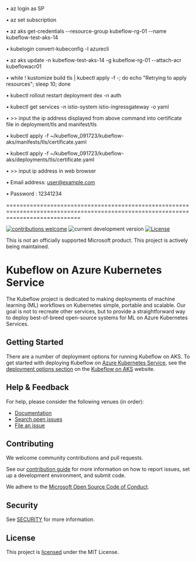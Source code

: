 •	az login as SP

•	az set subscription

•	az aks get-credentials --resource-group kubeflow-rg-01 --name kubeflow-test-aks-14

•	kubelogin convert-kubeconfig -l azurecli

•	az aks update -n kubeflow-test-aks-14 -g kubeflow-rg-01 --attach-acr kubeflowacr01

•	while ! kustomize build tls | kubectl apply -f -; do echo "Retrying to apply resources"; sleep 10; done

•	kubectl rollout restart deployment dex -n auth

•	kubectl get services -n istio-system istio-ingressgateway -o yaml

•	>> input the ip address displayed from above command into certificate file in deployment/tls and manifest/tls

•	kubectl apply -f ~/kubeflow_091723/kubeflow-aks/manifests/tls/certificate.yaml

•	kubectl apply -f ~/kubeflow_091723/kubeflow-aks/deployments/tls/certificate.yaml

•	>> input ip address in web browser

•	Email address: user@example.com

•	Password : 12341234

==================================================================================================================================

[![contributions welcome](https://img.shields.io/badge/contributions-welcome-brightgreen.svg?style=flat)](./CONTRIBUTING.md)
![current development version](https://img.shields.io/badge/Kubeflow-v1.6.1-green)
[![License](https://img.shields.io/github/license/azure/kubeflow-aks)](./LICENSE)

This is not an officially supported Microsoft product. This project is actively being maintained.

# Kubeflow on Azure Kubernetes Service

The Kubeflow project is dedicated to making deployments of machine learning (ML) workflows on Kubernetes simple, portable and scalable. Our goal is not to recreate other services, but to provide a straightforward way to deploy best-of-breed open-source systems for ML on Azure Kubernetes Services.

## Getting Started

There are a number of deployment options for running Kubeflow on AKS. To get started with deploying Kubeflow on [Azure Kubernetes Service](https://learn.microsoft.com/en-us/azure/aks/intro-kubernetes), see the [deployment options section](https://azure.github.io/kubeflow-aks/main/docs/deployment-options/) on the [Kubeflow on AKS](https://azure.github.io/kubeflow-aks/main) website.

## Help & Feedback

For help, please consider the following venues (in order):

* [Documentation](https://azure.github.io/kubeflow-aks/main/docs)
* [Search open issues](https://github.com/Azure/kubeflow-aks/issues)
* [File an issue](https://github.com/Azure/kubeflow-aks/issues/new)

## Contributing

We welcome community contributions and pull requests.

See our [contribution guide](./CONTRIBUTING.md) for more information on how to
report issues, set up a development environment, and submit code.

We adhere to the [Microsoft Open Source Code of Conduct](https://opensource.microsoft.com/codeofconduct/).

## Security

See [SECURITY](./SECURITY.md) for more information.

## License

This project is [licensed](./LICENSE) under the  MIT License.

